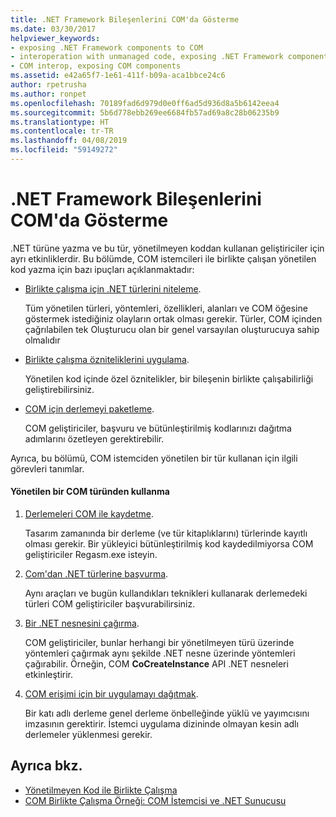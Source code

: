```yaml
---
title: .NET Framework Bileşenlerini COM'da Gösterme
ms.date: 03/30/2017
helpviewer_keywords:
- exposing .NET Framework components to COM
- interoperation with unmanaged code, exposing .NET Framework components
- COM interop, exposing COM components
ms.assetid: e42a65f7-1e61-411f-b09a-aca1bbce24c6
author: rpetrusha
ms.author: ronpet
ms.openlocfilehash: 70189fad6d979d0e0ff6ad5d936d8a5b6142eea4
ms.sourcegitcommit: 5b6d778ebb269ee6684fb57ad69a8c28b06235b9
ms.translationtype: HT
ms.contentlocale: tr-TR
ms.lasthandoff: 04/08/2019
ms.locfileid: "59149272"
---
```

# <a name="exposing-net-framework-components-to-com"></a>.NET Framework Bileşenlerini COM'da Gösterme
.NET türüne yazma ve bu tür, yönetilmeyen koddan kullanan geliştiriciler için ayrı etkinliklerdir. Bu bölümde, COM istemcileri ile birlikte çalışan yönetilen kod yazma için bazı ipuçları açıklanmaktadır:  
  
-   [Birlikte çalışma için .NET türlerini niteleme](../../../docs/framework/interop/qualifying-net-types-for-interoperation.md).  
  
     Tüm yönetilen türleri, yöntemleri, özellikleri, alanları ve COM öğesine göstermek istediğiniz olayların ortak olması gerekir. Türler, COM içinden çağrılabilen tek Oluşturucu olan bir genel varsayılan oluşturucuya sahip olmalıdır  
  
-   [Birlikte çalışma özniteliklerini uygulama](../../../docs/framework/interop/applying-interop-attributes.md).  
  
     Yönetilen kod içinde özel öznitelikler, bir bileşenin birlikte çalışabilirliği geliştirebilirsiniz.  
  
-   [COM için derlemeyi paketleme](../../../docs/framework/interop/packaging-an-assembly-for-com.md).  
  
     COM geliştiriciler, başvuru ve bütünleştirilmiş kodlarınızı dağıtma adımlarını özetleyen gerektirebilir.  
  
 Ayrıca, bu bölümü, COM istemciden yönetilen bir tür kullanan için ilgili görevleri tanımlar.  
  
#### <a name="to-consume-a-managed-type-from-com"></a>Yönetilen bir COM türünden kullanma  
  
1.  [Derlemeleri COM ile kaydetme](../../../docs/framework/interop/registering-assemblies-with-com.md).  
  
     Tasarım zamanında bir derleme (ve tür kitaplıklarını) türlerinde kayıtlı olması gerekir. Bir yükleyici bütünleştirilmiş kod kaydedilmiyorsa COM geliştiriciler Regasm.exe isteyin.  
  
2.  [Com'dan .NET türlerine başvurma](../../../docs/framework/interop/how-to-reference-net-types-from-com.md).  
  
     Aynı araçları ve bugün kullandıkları teknikleri kullanarak derlemedeki türleri COM geliştiriciler başvurabilirsiniz.  
  
3.  [Bir .NET nesnesini çağırma](https://docs.microsoft.com/previous-versions/dotnet/netframework-4.0/8hw8h46b(v=vs.100)).  
  
     COM geliştiriciler, bunlar herhangi bir yönetilmeyen türü üzerinde yöntemleri çağırmak aynı şekilde .NET nesne üzerinde yöntemleri çağırabilir. Örneğin, COM **CoCreateInstance** API .NET nesneleri etkinleştirir.  
  
4.  [COM erişimi için bir uygulamayı dağıtmak](https://docs.microsoft.com/previous-versions/dotnet/netframework-4.0/c2850st8(v=vs.100)).  
  
     Bir katı adlı derleme genel derleme önbelleğinde yüklü ve yayımcısını imzasının gerektirir. İstemci uygulama dizininde olmayan kesin adlı derlemeler yüklenmesi gerekir.  
  
## <a name="see-also"></a>Ayrıca bkz.

- [Yönetilmeyen Kod ile Birlikte Çalışma](../../../docs/framework/interop/index.md)
- [COM Birlikte Çalışma Örneği: COM İstemcisi ve .NET Sunucusu](../../../docs/framework/interop/com-interop-sample-com-client-and-net-server.md)
